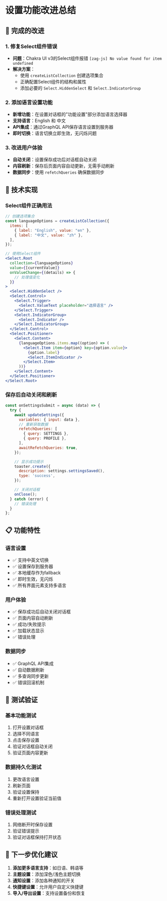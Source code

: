 # 设置功能改进总结

## 🎯 完成的改进

### 1. 修复Select组件错误
- **问题**：Chakra UI v3的Select组件报错 `[zag-js] No value found for item undefined`
- **解决方案**：
  - 使用 `createListCollection` 创建选项集合
  - 正确配置Select组件的结构和属性
  - 添加必要的 `Select.HiddenSelect` 和 `Select.IndicatorGroup`

### 2. 添加语言设置功能
- **新增功能**：在设置对话框的"功能设置"部分添加语言选择器
- **支持语言**：English 和 中文
- **API集成**：通过GraphQL API保存语言设置到服务器
- **即时切换**：语言切换立即生效，无闪烁问题

### 3. 改进用户体验
- **自动关闭**：设置保存成功后对话框自动关闭
- **内容刷新**：保存后页面内容自动更新，无需手动刷新
- **数据同步**：使用 `refetchQueries` 确保数据同步

## 🔧 技术实现

### Select组件正确用法
```jsx
// 创建选项集合
const languageOptions = createListCollection({
  items: [
    { label: "English", value: "en" },
    { label: "中文", value: "zh" },
  ],
});

// 使用Select组件
<Select.Root
  collection={languageOptions}
  value={[currentValue]}
  onValueChange={(details) => {
    // 处理值变化
  }}
>
  <Select.HiddenSelect />
  <Select.Control>
    <Select.Trigger>
      <Select.ValueText placeholder="选择语言" />
    </Select.Trigger>
    <Select.IndicatorGroup>
      <Select.Indicator />
    </Select.IndicatorGroup>
  </Select.Control>
  <Select.Positioner>
    <Select.Content>
      {languageOptions.items.map((option) => (
        <Select.Item item={option} key={option.value}>
          {option.label}
          <Select.ItemIndicator />
        </Select.Item>
      ))}
    </Select.Content>
  </Select.Positioner>
</Select.Root>
```

### 保存后自动关闭和刷新
```jsx
const onSettingsSubmit = async (data) => {
  try {
    await updateSettings({
      variables: { input: data },
      // 重新获取数据
      refetchQueries: [
        { query: SETTINGS },
        { query: PROFILE },
      ],
      awaitRefetchQueries: true,
    });

    // 显示成功提示
    toaster.create({
      description: settings.settingsSaved(),
      type: 'success',
    });

    // 关闭对话框
    onClose();
  } catch (error) {
    // 错误处理
  }
};
```

## 📋 功能特性

### 语言设置
- ✅ 支持中英文切换
- ✅ 设置保存到服务器
- ✅ 本地缓存作为fallback
- ✅ 即时生效，无闪烁
- ✅ 所有界面元素支持多语言

### 用户体验
- ✅ 保存成功后自动关闭对话框
- ✅ 页面内容自动刷新
- ✅ 成功/失败提示
- ✅ 加载状态显示
- ✅ 错误处理

### 数据同步
- ✅ GraphQL API集成
- ✅ 自动数据刷新
- ✅ 多查询同步更新
- ✅ 错误回滚机制

## 🧪 测试验证

### 基本功能测试
1. 打开设置对话框
2. 选择不同语言
3. 点击保存设置
4. 验证对话框自动关闭
5. 验证页面内容更新

### 数据持久化测试
1. 更改语言设置
2. 刷新页面
3. 验证设置保持
4. 重新打开设置验证当前值

### 错误处理测试
1. 网络断开时保存设置
2. 验证错误提示
3. 验证对话框保持打开状态

## 🚀 下一步优化建议

1. **添加更多语言支持**：如日语、韩语等
2. **主题设置**：添加深色/浅色主题切换
3. **通知设置**：添加各种通知的开关
4. **快捷键设置**：允许用户自定义快捷键
5. **导入/导出设置**：支持设置备份和恢复
